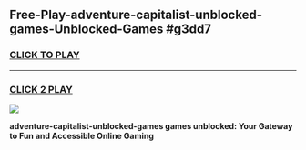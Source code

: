 
## Free-Play-adventure-capitalist-unblocked-games-Unblocked-Games #g3dd7
<h3>
<a href="https://news.freeplayer.one?title=adventure-capitalist-unblocked-games&ref=8M">CLICK TO PLAY</a></h3>
<hr>

<h3>
<a href="https://news.freeplayer.one?title=adventure-capitalist-unblocked-games&ref=8M">CLICK 2 PLAY</a>
  
</h3>

<a href="https://news.freeplayer.one?title=adventure-capitalist-unblocked-games&ref=8M"><img src="https://clearcache.store/games.png"></a>


**adventure-capitalist-unblocked-games games unblocked: Your Gateway to Fun and Accessible Online Gaming**
